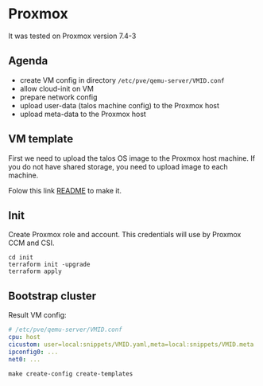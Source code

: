 # Proxmox

It was tested on Proxmox version 7.4-3

## Agenda

* create VM config in directory `/etc/pve/qemu-server/VMID.conf`
* allow cloud-init on VM
* prepare network config
* upload user-data (talos machine config) to the Proxmox host
* upload meta-data to the Proxmox host

## VM template

First we need to upload the talos OS image to the Proxmox host machine.
If you do not have shared storage, you need to upload image to each machine.

Folow this link [README](images/README.md) to make it.

## Init

Create Proxmox role and account.
This credentials will use by Proxmox CCM and CSI.

```shell
cd init
terraform init -upgrade
terraform apply
```

## Bootstrap cluster

Result VM config:

```yaml
# /etc/pve/qemu-server/VMID.conf
cpu: host
cicustom: user=local:snippets/VMID.yaml,meta=local:snippets/VMID.meta
ipconfig0: ...
net0: ...
```

```shell
make create-config create-templates
```

